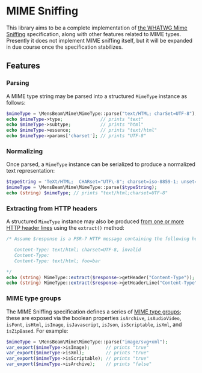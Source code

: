 # MIME Sniffing

This library aims to be a complete implementation of [the WHATWG Mime Sniffing](https://mimesniff.spec.whatwg.org/) specification, along with other features related to MIME types. Presently it does not implement MIME sniffing itself, but it will be expanded in due course once the specification stabilizes.

## Features

### Parsing

A MIME type string may be parsed into a structured `MimeType` instance as follows:

```php
$mimeType = \MensBeam\Mime\MimeType::parse("text/HTML; charSet=UTF-8");
echo $mimeType->type;              // prints "text"
echo $mimeType->subtype;           // prints "html"
echo $mimeType->essence;           // prints "text/html"
echo $mimeType->params['charset']; // prints "UTF-8"
```

### Normalizing

Once parsed, a `MimeType` instance can be serialized to produce a normalized text representation:

```php
$typeString = 'TeXt/HTML;  CHARset="UTF\-8"; charset=iso-8859-1; unset=';
$mimeType = \MensBeam\Mime\MimeType::parse($typeString);
echo (string) $mimeType; // prints "text/html;charset=UTF-8"
```

### Extracting from HTTP headers

A structured `MimeType` instance may also be produced [from one or more HTTP header lines](https://fetch.spec.whatwg.org/#concept-header-extract-mime-type) using the `extract()` method:

```php
/* Assume $response is a PSR-7 HTTP message containing the following header fields:

   Content-Type: text/html; charset=UTF-8, invalid
   Content-Type:
   Content-Type: text/html; foo=bar

*/
echo (string) MimeType::extract($response->getHeader("Content-Type")); // prints "text/html;foo=bar;charset=UTF-8"
echo (string) MimeType::extract($response->getHeaderLine("Content-Type")); // also prints "text/html;foo=bar;charset=UTF-8"
```

### MIME type groups

The MIME Sniffing specification defines a series of [MIME type groups](https://mimesniff.spec.whatwg.org/#mime-type-groups); these are exposed via the boolean properties `isArchive`, `isAudioVideo`, `isFont`, `isHtml`, `isImage`, `isJavascript`, `isJson`, `isScriptable`, `isXml`, and `isZipBased`. For example:

```php
$mimeType = \MensBeam\Mime\MimeType::parse("image/svg+xml");
var_export($mimeType->isImage);      // prints "true"
var_export($mimeType->isXml);        // prints "true"
var_export($mimeType->isScriptable); // prints "true"
var_export($mimeType->isArchive);    // prints "false"
```
